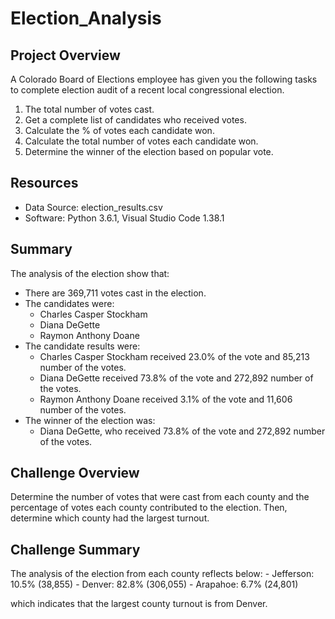 # Election_Analysis

## Project Overview 
A Colorado Board of Elections employee has given you the following tasks to complete election audit of a recent local congressional election.

1. The total number of votes cast. 
2. Get a complete list of candidates who received votes.
3. Calculate the % of votes each candidate won.
4. Calculate the total number of votes each candidate won. 
5. Determine the winner of the election based on popular vote. 

## Resources 
- Data Source: election_results.csv
- Software: Python 3.6.1, Visual Studio Code 1.38.1 

## Summary 
The analysis of the election show that:
- There are 369,711 votes cast in the election. 
- The candidates were:
    - Charles Casper Stockham
    - Diana DeGette
    - Raymon Anthony Doane
- The candidate results were: 
    - Charles Casper Stockham received 23.0% of the vote and 85,213 number of the votes. 
    - Diana DeGette received 73.8% of the vote and 272,892 number of the votes. 
    - Raymon Anthony Doane received 3.1% of the vote and 11,606 number of the votes. 
- The winner of the election was: 
    - Diana DeGette, who received 73.8% of the vote and 272,892 number of the votes.

## Challenge Overview 
Determine the number of votes that were cast from each county and the percentage of votes each county contributed to the election. Then, determine which county had the largest turnout. 

## Challenge Summary 
The analysis of the election from each county reflects below:
    - Jefferson: 10.5% (38,855)
    - Denver: 82.8% (306,055)
    - Arapahoe: 6.7% (24,801)
    
which indicates that the largest county turnout is from Denver. 
